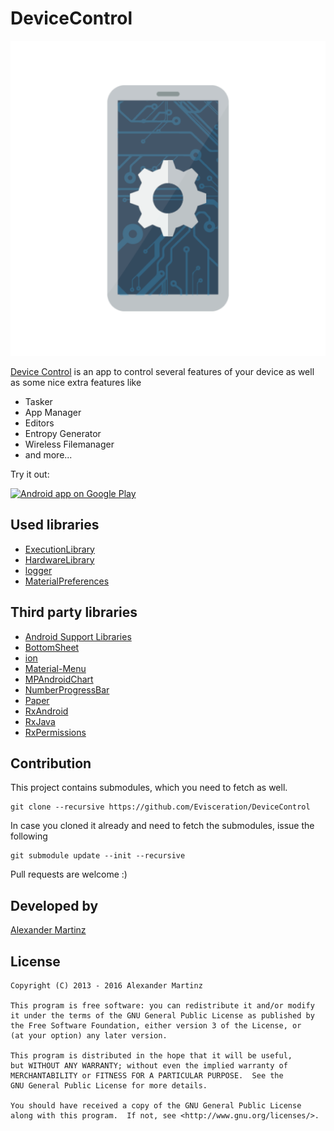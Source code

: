 DeviceControl
===============================

![Logo](ic_launcher-web.png)

[Device Control][1] is an app to control several features of your device as well as some nice extra features like
 
* Tasker
* App Manager
* Editors
* Entropy Generator
* Wireless Filemanager
* and more...

Try it out:
 
<a href="https://play.google.com/store/apps/details?id=org.namelessrom.devicecontrol">
  <img alt="Android app on Google Play" src="https://developer.android.com/images/brand/en_app_rgb_wo_45.png" />
</a>

Used libraries
-------

* [ExecutionLibrary](https://github.com/Evisceration/ExecutionLibrary)
* [HardwareLibrary](https://github.com/Evisceration/HardwareLibrary)
* [logger](https://github.com/Evisceration/logger)
* [MaterialPreferences](https://github.com/Evisceration/MaterialPreferences)

Third party libraries
-------

* [Android Support Libraries](http://developer.android.com/tools/extras/support-library.html)
* [BottomSheet](https://github.com/Kennyc1012/BottomSheet)
* [ion](https://github.com/koush/ion)
* [Material-Menu](https://github.com/balysv/material-menu)
* [MPAndroidChart](https://github.com/PhilJay/MPAndroidChart)
* [NumberProgressBar](https://github.com/daimajia/NumberProgressBar)
* [Paper](https://github.com/pilgr/Paper)
* [RxAndroid](https://github.com/ReactiveX/RxAndroid)
* [RxJava](https://github.com/ReactiveX/RxJava)
* [RxPermissions](https://github.com/tbruyelle/RxPermissions)

Contribution
-------
This project contains submodules, which you need to fetch as well.

    git clone --recursive https://github.com/Evisceration/DeviceControl

In case you cloned it already and need to fetch the submodules, issue the following

    git submodule update --init --recursive

Pull requests are welcome :)

Developed by
-------
[Alexander Martinz][2]

License
-------

    Copyright (C) 2013 - 2016 Alexander Martinz

    This program is free software: you can redistribute it and/or modify
    it under the terms of the GNU General Public License as published by
    the Free Software Foundation, either version 3 of the License, or
    (at your option) any later version.

    This program is distributed in the hope that it will be useful,
    but WITHOUT ANY WARRANTY; without even the implied warranty of
    MERCHANTABILITY or FITNESS FOR A PARTICULAR PURPOSE.  See the
    GNU General Public License for more details.

    You should have received a copy of the GNU General Public License
    along with this program.  If not, see <http://www.gnu.org/licenses/>.

 [1]: https://play.google.com/store/apps/details?id=org.namelessrom.devicecontrol
 [2]: https://plus.google.com/u/0/+AlexanderMartinz?rel=author
